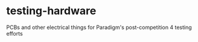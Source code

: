 # testing-hardware
PCBs and other electrical things for Paradigm's post-competition 4 testing efforts
